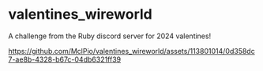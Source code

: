# valentines_wireworld
A challenge from the Ruby discord server for 2024 valentines!

https://github.com/MclPio/valentines_wireworld/assets/113801014/0d358dc7-ae8b-4328-b67c-04db6321ff39
